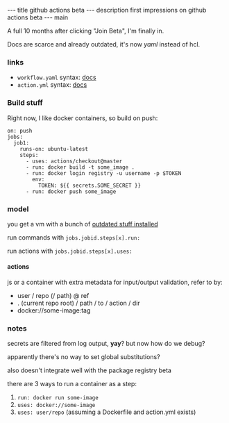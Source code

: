 --- title
github actions beta
--- description
first impressions on github actions beta
--- main


A full 10 months after clicking "Join Beta",
I'm finally in.

Docs are scarce and already outdated,
it's now _yaml_ instead of hcl.

### links

- `workflow.yaml` syntax: [docs](https://help.github.com/en/articles/workflow-syntax-for-github-actions)
- `action.yml` syntax: [docs](https://help.github.com/en/articles/metadata-syntax-for-github-actions)

### Build stuff

Right now,
I like docker containers,
so build on push:

```
on: push
jobs:
  job1:
    runs-on: ubuntu-latest
    steps:
      - uses: actions/checkout@master
      - run: docker build -t some_image .
      - run: docker login registry -u username -p $TOKEN
        env:
          TOKEN: ${{ secrets.SOME_SECRET }}
      - run: docker push some_image

```

### model

you get a vm with a bunch of [outdated stuff installed](https://help.github.com/en/articles/software-in-virtual-environments-for-github-actions)

run commands with `jobs.jobid.steps[x].run:`

run actions with `jobs.jobid.steps[x].uses:`

#### actions

js or a container with extra metadata for input/output validation,
refer to by:

- user / repo (/ path) @ ref
- . (current repo root) / path / to / action / dir
- docker://some-image:tag

### notes

secrets are filtered from log output,
**yay**?
but now how do we debug?

apparently there's no way to set global substitutions?

also doesn't integrate well with the package registry beta

there are 3 ways to run a container as a step:

1. `run: docker run some-image`
2. `uses: docker://some-image`
3. `uses: user/repo` (assuming a Dockerfile and action.yml exists)
